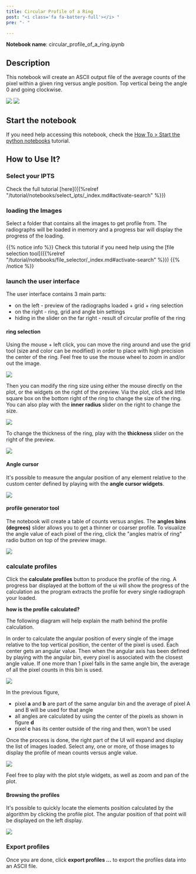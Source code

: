 ```yaml
---
title: Circular Profile of a Ring
post: "<i class='fa fa-battery-full'></i> "
pre: "- "

---
```


**Notebook name**: circular_profile_of_a_ring.ipynb

## Description

This notebook will create an ASCII output file of the average counts of the pixel within a given ring versus
angle position. Top vertical being the angle 0 and going clockwise. 

<img src='/tutorial/notebooks/circular_profile_of_a_ring/images/description_figure.png' />
<img src='/tutorial/notebooks/circular_profile_of_a_ring/images/preview_of_output.png' />

## Start the notebook

If you need help accessing this notebook, check the [How To > Start the python
notebooks](/en/tutorial/how_to_start_notebooks) tutorial.

## How to Use It?

### Select your IPTS

Check the full tutorial [here]({{%relref "/tutorial/notebooks/select_ipts/_index.md#activate-search" %}})</i>

### loading the Images

Select a folder that contains all the images to get profile from. The radiographs will be loaded in memory and a 
progress bar will display the progress of the loading. 

{{% notice info %}}
Check this tutorial if you need help using the [file selection tool]({{%relref "/tutorial/notebooks/file_selector/_index.md#activate-search" %}})
{{% /notice %}}

### launch the user interface

The user interface contains 3 main parts:
 * on the left - preview of the radiographs loaded + grid + ring selection 
 * on the right - ring, grid and angle bin settings
 * hiding in the slider on the far right - result of circular profile of the ring

#### ring selection

Using the mouse + left click, you can move the ring around and use the grid tool (size and color
can be modified) in order to place with high precision the center of the ring. Feel free to use the mouse wheel to
zoom in and/or out the image. 

<img src='/tutorial/notebooks/circular_profile_of_a_ring/images/moving_ring_around.gif' />

Then you can modify the ring size using either the mouse directly on the plot, or the widgets on the
right of the preview. Via the plot, click and little square box on the bottom right of the ring to change the size
of the ring. You can also play with the **inner radius** slider on the right to change the size.

<img src='/tutorial/notebooks/circular_profile_of_a_ring/images/ring_size.gif' />

To change the thickness of the ring, play with the **thickness** slider on the right of the preview.

<img src='/tutorial/notebooks/circular_profile_of_a_ring/images/ring_thickness.gif' />

#### Angle cursor 

It's possible to measure the angular position of any element relative to the custom center defined by playing
with the **angle cursor widgets**. 

<img src='/tutorial/notebooks/circular_profile_of_a_ring/images/angle_cursor.gif' />

#### profile generator tool

The notebook will create a table of counts versus angles. The **angles bins (degrees)** slider allows you to get a 
thinner or coarser profile. To visualize the angle value of each pixel of the ring, click the "angles matrix of ring" 
radio button on top of the preview image. 

<img src='/tutorial/notebooks/circular_profile_of_a_ring/images/angles_matrix.png' />

### calculate profiles

Click the **calculate profiles** button to produce the profile of the ring. A progress bar displayed at the bottom
of the ui will show the progress of the calculation as the program extracts the profile for every single radiograph
your loaded.

**how is the profile calculated?**

The following diagram will help explain the math behind the profile calculation.

In order to calculate the angular position of every single of the image relative to the top vertical position, the 
center of the pixel is used. Each center gets an angular value. Then when the angular axis has been defined by playing
with the angular bin, every pixel is associated with the closest angle value. If one more than 1 pixel falls in the 
same angle bin, the average of all the pixel counts in this bin is used.

<img src='/tutorial/notebooks/circular_profile_of_a_ring/images/diagram_of_pixel_angles.png' />

In the previous figure,
 
 * pixel **a** and **b** are part of the same angular bin and the average of pixel A and B will be used for that angle
 * all angles are calculated by using the center of the pixels as shown in figure **d**
 * pixel **c** has its center outside of the ring and then, won't be used 

Once the process is done, the right part of the UI will expand and display the list of images loaded. Select any, one 
or more, of those images to display the profile of mean counts versus angle value.

<img src='/tutorial/notebooks/circular_profile_of_a_ring/images/profiles.png' />

Feel free to play with the plot style widgets, as well as zoom and pan of the plot.

#### Browsing the profiles

It's possible to quickly locate the elements position calculated by the algorithm by clicking the profile plot. The
angular position of that point will be displayed on the left display.

<img src='/tutorial/notebooks/circular_profile_of_a_ring/images/live_angle_position.gif' />

### Export profiles ###

Once you are done, click **export profiles ...** to export the profiles data into an ASCII file.